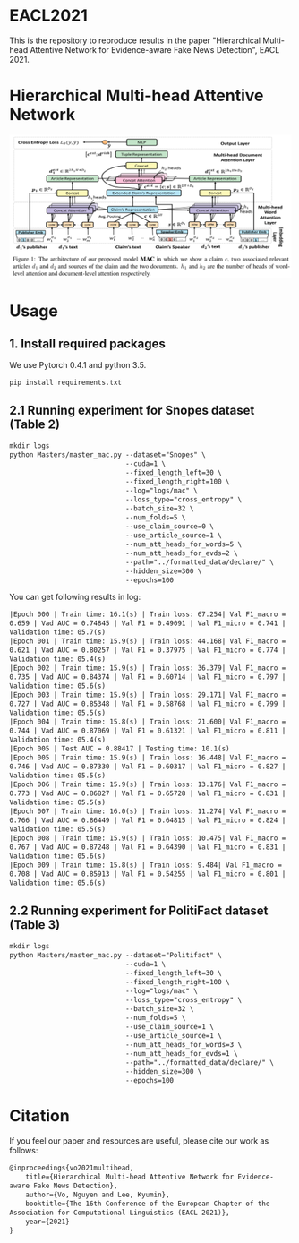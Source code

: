 # EACL2021
This is the repository to reproduce results in the paper
"Hierarchical Multi-head Attentive Network for Evidence-aware Fake News Detection", EACL 2021.  
# Hierarchical Multi-head Attentive Network
![alt text](https://github.com/nguyenvo09/EACL2021/blob/main/examples/mac.png)

# Usage
## 1. Install required packages
We use Pytorch 0.4.1 and python 3.5. 
```
pip install requirements.txt
```
## 2.1 Running experiment for Snopes dataset (Table 2)
```
mkdir logs
python Masters/master_mac.py --dataset="Snopes" \
                             --cuda=1 \
                             --fixed_length_left=30 \
                             --fixed_length_right=100 \
                             --log="logs/mac" \
                             --loss_type="cross_entropy" \
                             --batch_size=32 \
                             --num_folds=5 \
                             --use_claim_source=0 \
                             --use_article_source=1 \
                             --num_att_heads_for_words=5 \
                             --num_att_heads_for_evds=2 \
                             --path="../formatted_data/declare/" \
                             --hidden_size=300 \
                             --epochs=100
```
You can get following results in log:
```
|Epoch 000 | Train time: 16.1(s) | Train loss: 67.254| Val F1_macro = 0.659 | Vad AUC = 0.74845 | Val F1 = 0.49091 | Val F1_micro = 0.741 | Validation time: 05.7(s)
|Epoch 001 | Train time: 15.9(s) | Train loss: 44.168| Val F1_macro = 0.621 | Vad AUC = 0.80257 | Val F1 = 0.37975 | Val F1_micro = 0.774 | Validation time: 05.4(s)
|Epoch 002 | Train time: 15.9(s) | Train loss: 36.379| Val F1_macro = 0.735 | Vad AUC = 0.84374 | Val F1 = 0.60714 | Val F1_micro = 0.797 | Validation time: 05.6(s)
|Epoch 003 | Train time: 15.9(s) | Train loss: 29.171| Val F1_macro = 0.727 | Vad AUC = 0.85348 | Val F1 = 0.58768 | Val F1_micro = 0.799 | Validation time: 05.5(s)
|Epoch 004 | Train time: 15.8(s) | Train loss: 21.600| Val F1_macro = 0.744 | Vad AUC = 0.87069 | Val F1 = 0.61321 | Val F1_micro = 0.811 | Validation time: 05.4(s)
|Epoch 005 | Test AUC = 0.88417 | Testing time: 10.1(s)
|Epoch 005 | Train time: 15.9(s) | Train loss: 16.448| Val F1_macro = 0.746 | Vad AUC = 0.87330 | Val F1 = 0.60317 | Val F1_micro = 0.827 | Validation time: 05.5(s)
|Epoch 006 | Train time: 15.9(s) | Train loss: 13.176| Val F1_macro = 0.773 | Vad AUC = 0.86827 | Val F1 = 0.65728 | Val F1_micro = 0.831 | Validation time: 05.5(s)
|Epoch 007 | Train time: 16.0(s) | Train loss: 11.274| Val F1_macro = 0.766 | Vad AUC = 0.86449 | Val F1 = 0.64815 | Val F1_micro = 0.824 | Validation time: 05.5(s)
|Epoch 008 | Train time: 15.9(s) | Train loss: 10.475| Val F1_macro = 0.767 | Vad AUC = 0.87248 | Val F1 = 0.64390 | Val F1_micro = 0.831 | Validation time: 05.6(s)
|Epoch 009 | Train time: 15.8(s) | Train loss: 9.484| Val F1_macro = 0.708 | Vad AUC = 0.85913 | Val F1 = 0.54255 | Val F1_micro = 0.801 | Validation time: 05.6(s)
```
## 2.2 Running experiment for PolitiFact dataset (Table 3)
```
mkdir logs
python Masters/master_mac.py --dataset="Politifact" \
                             --cuda=1 \
                             --fixed_length_left=30 \
                             --fixed_length_right=100 \
                             --log="logs/mac" \
                             --loss_type="cross_entropy" \
                             --batch_size=32 \
                             --num_folds=5 \
                             --use_claim_source=1 \
                             --use_article_source=1 \
                             --num_att_heads_for_words=3 \
                             --num_att_heads_for_evds=1 \
                             --path="../formatted_data/declare/" \
                             --hidden_size=300 \
                             --epochs=100
```

# Citation
If you feel our paper and resources are useful, please cite our work as follows:

```
@inproceedings{vo2021multihead,
	title={Hierarchical Multi-head Attentive Network for Evidence-aware Fake News Detection},
	author={Vo, Nguyen and Lee, Kyumin},
	booktitle={The 16th Conference of the European Chapter of the Association for Computational Linguistics (EACL 2021)},
	year={2021}
}
```